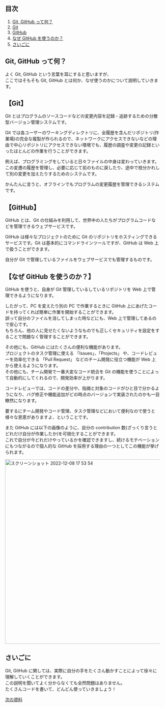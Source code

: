## 目次

1. [Git, GitHub って何？](#Git,-GitHub-って何？)
2. [Git](#【Git】)
3. [GitHub](#【Github】)
4. [なぜ GitHub を使うのか？](#【なぜ-GitHub-を使うのか？】)
5. [さいごに](#さいごに)

## Git, GitHub って何？

よく Git, GitHub という言葉を耳にすると思いますが、  
ここではそもそも Git, GitHub とは何か、なぜ使うのかについて説明していきます。

## 【Git】

Git とはプログラムのソースコードなどの変更内容を記録・追跡するための分散型バージョン管理システムです。

Git では各ユーザーのワーキングディレクトリに、全履歴を含んだリポジトリ(作業場)の完全な複製が作られるので、ネットワークにアクセスできないなどの理由で中心リポジトリにアクセスできない環境でも、履歴の調査や変更の記録といったほとんどの作業を行うことができます。

例えば、プログラミングをしていると日々ファイルの中身は変わっていきます。この変遷の履歴を管理し、必要に応じて前のものに戻したり、途中で枝分かれして別の変更を加えたりするためのシステムです。

かんたんに言うと、オフラインでもプログラムの変更履歴を管理できるシステムです。

## 【GitHub】

GitHub とは、Git の仕組みを利用して、世界中の人たちがプログラムコードなどを管理できるウェブサービスです。

GitHub は様々なプロジェクトのために Git のリポジトリをホスティングできるサービスです。Git は基本的にコマンドラインツールですが、GitHub は Web 上で扱うことができます。

自分が Git で管理しているファイルをウェブサービスでも管理するものです。

## 【なぜ GitHub を使うのか？】

GitHub を使うと、自身が Git 管理しているしているリポジトリを Web 上で管理できるようになります。

したがって、PC を変えたり別の PC で作業するときに GitHub 上にあげたコードを持ってくれば簡単に作業を開始することができます。  
誤って自分のファイルを消してしまった時などにも、Web 上で管理してあるので安心です。  
もちろん、他の人に見せたくないようなものでも正しくセキュリティを設定をすることで問題なく管理することができます。

その他にも、GitHub にはたくさんの便利な機能があります。  
プロジェクトのタスク管理に使える 「Issues」、「Projects」 や、コードレビューを効率化できる 「Pull Request」 などのチーム開発に役立つ機能が Web 上から使えるようになります。  
その他にも、チーム開発で一番大変なコード統合を Git の機能を使うことによって自動的にしてくれるので、開発効率が上がります。

コードレビューでは、コードの差分や、指摘と対象のコードがひと目で分かるようになり、バグ修正や機能追加がどの時点のバージョンで実装されたのかも一目瞭然になります。

要するにチーム開発やコード管理、タスク管理などにおいて便利なので使うと様々な恩恵がありますよ、ということです。

また GitHub には以下の画像のように、自分の contribution 数(ざっくり言うとどれだけ自分が作業したか)を可視化することができます。  
これで自分が今どれだけやっているかを確認できますし、続けるモチベーションにもつながるので個人的な GitHub を採用する理由の一つとしてこの機能が挙げられます。

<img width="600" alt="スクリーンショット 2022-12-08 17 53 54" src="https://user-images.githubusercontent.com/50654077/206402324-378d2a06-0954-42bd-8ecd-dff20dc6a0b0.png">

## さいごに

Git, GitHub に関しては、実際に自分の手をたくさん動かすことによって徐々に理解していくことができます。  
この説明を聞いてよく分からなくても全然問題はありません。  
たくさんコードを書いて、どんどん使っていきましょう！

[次の資料](02.md)
